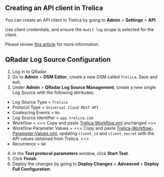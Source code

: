 ## Creating an API client in Trelica

You can create an API client in Trelica by going to **Admin** > **Settings** > **API**.

Use client credentials, and ensure the `Audit log` scope is selected for the client.

Please review [this article](https://help.trelica.com/hc/en-us/articles/7739284192413-Creating-an-app) for more information.

## QRadar Log Source Configuration

1. Log in to QRadar.
2. Go to **Admin** > **DSM Editor**, create a new DSM called `Trelica`. Save and exit.
3. Under **Admin** > **QRadar Log Source Management**, create a new single Log Source with the following attributes:
- Log Source Type = `Trelica`
- Protocol Type = `Universal Cloud REST API`
- Coalescing Events = `No`
- Log Source Identifier = `app.trelica.com`
- Workflow = <<< Copy and paste [Trelica-Workflow.xml](Trelica-Workflow.xml) unchanged >>>
- Workflow Parameter Values = <<< Copy and paste [Trelica-Workflow-Parameter-Values.xml](Trelica-Workflow-Parameter-Values.xml), updating `client_id` and `client_secret` with the API values obtained from Trelica. >>>
- Recurrence = `6H`
4. In the **Test protocol parameters** window, click **Start Test**.
5. Click **Finish**.
6. Deploy the changes by going to **Deploy Changes** > **Advanced** > **Deploy Full Configuration**.

